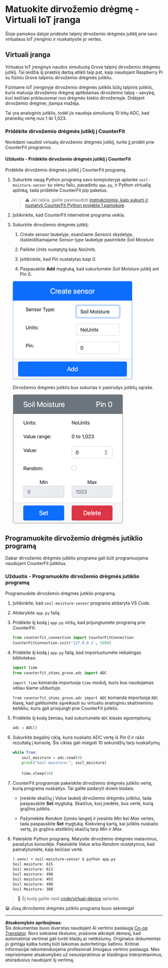 <!--
CO_OP_TRANSLATOR_METADATA:
{
  "original_hash": "2bf65f162bcebd35fbcba5fd245afac4",
  "translation_date": "2025-08-28T20:22:53+00:00",
  "source_file": "2-farm/lessons/2-detect-soil-moisture/virtual-device-soil-moisture.md",
  "language_code": "lt"
}
-->
# Matuokite dirvožemio drėgmę - Virtuali IoT įranga

Šioje pamokos dalyje pridėsite talpinį dirvožemio drėgmės jutiklį prie savo virtualaus IoT įrenginio ir nuskaitysite jo vertes.

## Virtuali įranga

Virtualus IoT įrenginys naudos simuliuotą Grove talpinį dirvožemio drėgmės jutiklį. Tai leidžia šį praktinį darbą atlikti taip pat, kaip naudojant Raspberry Pi su fiziniu Grove talpiniu dirvožemio drėgmės jutikliu.

Fiziniame IoT įrenginyje dirvožemio drėgmės jutiklis būtų talpinis jutiklis, kuris matuoja dirvožemio drėgmę aptikdamas dirvožemio talpą – savybę, kuri keičiasi priklausomai nuo drėgmės kiekio dirvožemyje. Didėjant dirvožemio drėgmei, įtampa mažėja.

Tai yra analoginis jutiklis, todėl jis naudoja simuliuotą 10 bitų ADC, kad praneštų vertę nuo 1 iki 1,023.

### Pridėkite dirvožemio drėgmės jutiklį į CounterFit

Norėdami naudoti virtualų dirvožemio drėgmės jutiklį, turite jį pridėti prie CounterFit programos.

#### Užduotis - Pridėkite dirvožemio drėgmės jutiklį į CounterFit

Pridėkite dirvožemio drėgmės jutiklį į CounterFit programą.

1. Sukurkite naują Python programą savo kompiuteryje aplanke `soil-moisture-sensor` su vienu failu, pavadintu `app.py`, ir Python virtualią aplinką, tada pridėkite CounterFit pip paketus.

    > ⚠️ Jei reikia, galite pasinaudoti [instrukcijomis, kaip sukurti ir nustatyti CounterFit Python projektą 1 pamokoje](../../../1-getting-started/lessons/1-introduction-to-iot/virtual-device.md).

1. Įsitikinkite, kad CounterFit internetinė programa veikia.

1. Sukurkite dirvožemio drėgmės jutiklį:

    1. *Create sensor* laukelyje, esančiame *Sensors* skydelyje, išskleidžiamajame *Sensor type* laukelyje pasirinkite *Soil Moisture*.

    1. Palikite *Units* nustatytą kaip *NoUnits*.

    1. Įsitikinkite, kad *Pin* nustatytas kaip *0*.

    1. Paspauskite **Add** mygtuką, kad sukurtumėte *Soil Moisture* jutiklį ant Pin 0.

    ![Dirvožemio drėgmės jutiklio nustatymai](../../../../../translated_images/counterfit-create-soil-moisture-sensor.35266135a5e0ae68b29a684d7db0d2933a8098b2307d197f7c71577b724603aa.lt.png)

    Dirvožemio drėgmės jutiklis bus sukurtas ir pasirodys jutiklių sąraše.

    ![Sukurtas dirvožemio drėgmės jutiklis](../../../../../translated_images/counterfit-soil-moisture-sensor.81742b2de0e9de60a3b3b9a2ff8ecc686d428eb6d71820f27a693be26e5aceee.lt.png)

## Programuokite dirvožemio drėgmės jutiklio programą

Dabar dirvožemio drėgmės jutiklio programa gali būti programuojama naudojant CounterFit jutiklius.

### Užduotis - Programuokite dirvožemio drėgmės jutiklio programą

Programuokite dirvožemio drėgmės jutiklio programą.

1. Įsitikinkite, kad `soil-moisture-sensor` programa atidaryta VS Code.

1. Atidarykite `app.py` failą.

1. Pridėkite šį kodą į `app.py` viršų, kad prijungtumėte programą prie CounterFit:

    ```python
    from counterfit_connection import CounterFitConnection
    CounterFitConnection.init('127.0.0.1', 5000)
    ```

1. Pridėkite šį kodą į `app.py` failą, kad importuotumėte reikalingas bibliotekas:

    ```python
    import time
    from counterfit_shims_grove.adc import ADC
    ```

    `import time` komanda importuoja `time` modulį, kuris bus naudojamas vėliau šiame užduotyje.

    `from counterfit_shims_grove.adc import ADC` komanda importuoja `ADC` klasę, kad galėtumėte sąveikauti su virtualiu analoginiu skaitmeniniu keitikliu, kuris gali prisijungti prie CounterFit jutiklio.

1. Pridėkite šį kodą žemiau, kad sukurtumėte `ADC` klasės egzempliorių:

    ```python
    adc = ADC()
    ```

1. Sukurkite begalinį ciklą, kuris nuskaito ADC vertę iš Pin 0 ir rašo rezultatą į konsolę. Šis ciklas gali miegoti 10 sekundžių tarp nuskaitymų.

    ```python
    while True:
        soil_moisture = adc.read(0)
        print("Soil moisture:", soil_moisture)
    
        time.sleep(10)
    ```

1. CounterFit programoje pakeiskite dirvožemio drėgmės jutiklio vertę, kurią programa nuskaitys. Tai galite padaryti dviem būdais:

    * Įveskite skaičių į *Value* laukelį dirvožemio drėgmės jutikliui, tada paspauskite **Set** mygtuką. Skaičius, kurį įvedėte, bus vertė, kurią grąžins jutiklis.

    * Pažymėkite *Random* žymės langelį ir įveskite *Min* bei *Max* vertes, tada paspauskite **Set** mygtuką. Kiekvieną kartą, kai jutiklis nuskaito vertę, jis grąžins atsitiktinį skaičių tarp *Min* ir *Max*.

1. Paleiskite Python programą. Matysite dirvožemio drėgmės matavimus, parašytus konsolėje. Pakeiskite *Value* arba *Random* nustatymus, kad pamatytumėte, kaip keičiasi vertė.

    ```output
    (.venv) ➜ soil-moisture-sensor $ python app.py 
    Soil moisture: 615
    Soil moisture: 612
    Soil moisture: 498
    Soil moisture: 493
    Soil moisture: 490
    Soil Moisture: 388
    ```

> 💁 Šį kodą galite rasti [code/virtual-device](../../../../../2-farm/lessons/2-detect-soil-moisture/code/virtual-device) aplanke.

😀 Jūsų dirvožemio drėgmės jutiklio programa buvo sėkminga!

---

**Atsakomybės apribojimas**:  
Šis dokumentas buvo išverstas naudojant AI vertimo paslaugą [Co-op Translator](https://github.com/Azure/co-op-translator). Nors siekiame tikslumo, prašome atkreipti dėmesį, kad automatiniai vertimai gali turėti klaidų ar netikslumų. Originalus dokumentas jo gimtąja kalba turėtų būti laikomas autoritetingu šaltiniu. Kritinei informacijai rekomenduojama profesionali žmogaus vertimo paslauga. Mes neprisiimame atsakomybės už nesusipratimus ar klaidingus interpretavimus, atsiradusius naudojant šį vertimą.